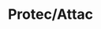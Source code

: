 ---
layout: design
permalink: /protec_attac/
title: "Protec/Attac"
created: "June 2014"
root: "/assets/anal_mosh/"
bg-video: >
  <iframe src="https://player.vimeo.com/video/270484326" width="640" height="360" frameborder="0" webkitallowfullscreen mozallowfullscreen allowfullscreen></iframe>

description: >
  analmosh is custom made generative visual system. Optical flow, feedback chains, and glitch techniques are used to create colorful and dynamic imagery that is generated in real-time. analmosh is sometimes presented as a live performance in which the imagery is accompanied by sample-based audio programmed to match the visual movement and tone.

artists:
  - person: Peter Mills Weiss
  - person: Julia Mounsey

role:
 - Video Designer

showings:
  - text: Under The Radar - 2020
  - text: Schauspielhaus Hamburg - 2022

documentation:
  - "1.jpg"
  - "2.jpg"
  - "3.jpg"
  - "4.jpg"
  - "5.jpg"
  - "6.jpg"
  - "7.jpg"
  - "8.jpg"
  - "9.jpg"
  - "10.jpg"
  - "11.jpg"
  - "12.jpg"
---